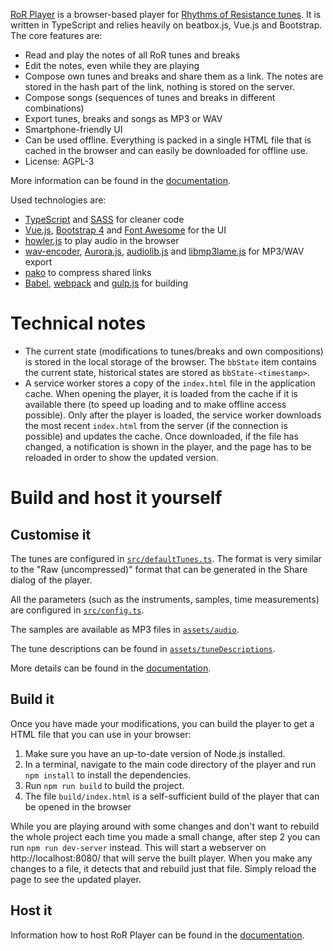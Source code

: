 [RoR Player](https://player.rhythms-of-resistance.org/) is a browser-based player for
[Rhythms of Resistance tunes](https://github.com/rhythms-of-resistance/sheetbook/tree/master/generated).
It is written in TypeScript and relies heavily on beatbox.js, Vue.js and Bootstrap. The core features are:

* Read and play the notes of all RoR tunes and breaks
* Edit the notes, even while they are playing
* Compose own tunes and breaks and share them as a link. The notes are stored in the hash part of the link, nothing is stored on the server.
* Compose songs (sequences of tunes and breaks in different combinations)
* Export tunes, breaks and songs as MP3 or WAV
* Smartphone-friendly UI
* Can be used offline. Everything is packed in a single HTML file that is cached in the browser and can easily be downloaded for offline use.
* License: AGPL-3

More information can be found in the [documentation](https://player-docs.rhythms-of-resistance.org/).

Used technologies are:
* [TypeScript](https://www.typescriptlang.org/) and [SASS](https://sass-lang.com/) for cleaner code
* [Vue.js](https://vuejs.org/), [Bootstrap 4](https://getbootstrap.com/) and [Font Awesome](https://fontawesome.com/) for the UI
* [howler.js](https://howlerjs.com/) to play audio in the browser
* [wav-encoder](https://github.com/mohayonao/wav-encoder), [Aurora.js](https://github.com/audiocogs/aurora.js/),
  [audiolib.js](https://github.com/jussi-kalliokoski/audiolib.js/) and [libmp3lame.js](https://github.com/akrennmair/libmp3lame-js)
  for MP3/WAV export
* [pako](https://github.com/nodeca/pako) to compress shared links
* [Babel](https://babeljs.io/), [webpack](https://webpack.js.org/) and [gulp.js](https://gulpjs.com/) for building


Technical notes
===============

* The current state (modifications to tunes/breaks and own compositions) is stored in the local storage of the browser. The `bbState` item
  contains the current state, historical states are stored as `bbState-<timestamp>`.
* A service worker stores a copy of the `index.html` file in the application cache. When opening the player, it is loaded from the cache if
  it is available there (to speed up loading and to make offline access possible). Only after the player is loaded, the service worker
  downloads the most recent `index.html` from the server (if the connection is possible) and updates the cache. Once downloaded, if the file
  has changed, a notification is shown in the player, and the page has to be reloaded in order to show the updated version.


Build and host it yourself
==========================

Customise it
------------

The tunes are configured in [`src/defaultTunes.ts`](./src/defaultTunes.ts). The format is very similar to the "Raw (uncompressed)" format that
can be generated in the Share dialog of the player.

All the parameters (such as the instruments, samples, time measurements) are configured in [`src/config.ts`](./src/config.ts).

The samples are available as MP3 files in [`assets/audio`](./assets/audio).

The tune descriptions can be found in [`assets/tuneDescriptions`](./assets/tuneDescriptions).

More details can be found in the [documentation](https://player-docs.rhythms-of-resistance.org/guide/technical/config.html).

Build it
--------

Once you have made your modifications, you can build the player to get a HTML file that you can use in your browser:
1. Make sure you have an up-to-date version of Node.js installed.
2. In a terminal, navigate to the main code directory of the player and run `npm install` to install the dependencies.
3. Run `npm run build` to build the project.
4. The file `build/index.html` is a self-sufficient build of the player that can be opened in the browser

While you are playing around with some changes and don't want to rebuild the whole project each time you made a small change,
after step 2 you can run `npm run dev-server` instead. This will start a webserver on http://localhost:8080/ that will serve
the built player. When you make any changes to a file, it detects that and rebuild just that file. Simply reload the page to
see the updated player.

Host it
-------

Information how to host RoR Player can be found in the [documentation](https://player-docs.rhythms-of-resistance.org/guide/technical/host.html).
